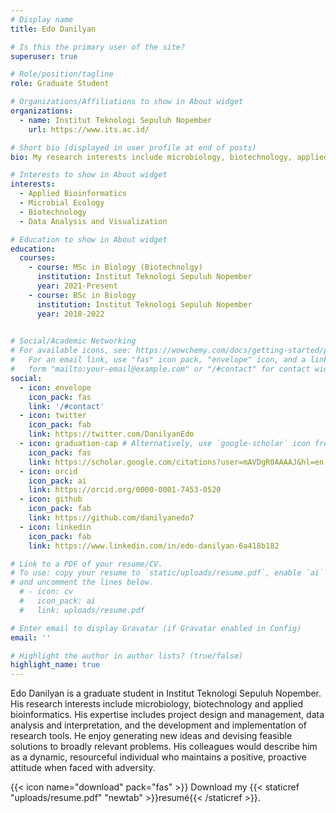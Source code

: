 ```yaml
---
# Display name
title: Edo Danilyan

# Is this the primary user of the site?
superuser: true

# Role/position/tagline
role: Graduate Student

# Organizations/Affiliations to show in About widget
organizations:
  - name: Institut Teknologi Sepuluh Nopember
    url: https://www.its.ac.id/

# Short bio (displayed in user profile at end of posts)
bio: My research interests include microbiology, biotechnology, applied bioinformatics.

# Interests to show in About widget
interests:
  - Applied Bioinformatics
  - Microbial Ecology
  - Biotechnology
  - Data Analysis and Visualization

# Education to show in About widget
education:
  courses:
    - course: MSc in Biology (Biotechnolgy)
      institution: Institut Teknologi Sepuluh Nopember
      year: 2021-Present
    - course: BSc in Biology
      institution: Institut Teknologi Sepuluh Nopember
      year: 2018-2022
    

# Social/Academic Networking
# For available icons, see: https://wowchemy.com/docs/getting-started/page-builder/#icons
#   For an email link, use "fas" icon pack, "envelope" icon, and a link in the
#   form "mailto:your-email@example.com" or "/#contact" for contact widget.
social:
  - icon: envelope
    icon_pack: fas
    link: '/#contact'
  - icon: twitter
    icon_pack: fab
    link: https://twitter.com/DanilyanEdo
  - icon: graduation-cap # Alternatively, use `google-scholar` icon from `ai` icon pack
    icon_pack: fas
    link: https://scholar.google.com/citations?user=mAVDgR0AAAAJ&hl=en
  - icon: orcid
    icon_pack: ai
    link: https://orcid.org/0000-0001-7453-0520
  - icon: github
    icon_pack: fab
    link: https://github.com/danilyanedo7
  - icon: linkedin
    icon_pack: fab
    link: https://www.linkedin.com/in/edo-danilyan-6a418b182

# Link to a PDF of your resume/CV.
# To use: copy your resume to `static/uploads/resume.pdf`, enable `ai` icons in `params.toml`,
# and uncomment the lines below.
  # - icon: cv
  #   icon_pack: ai
  #   link: uploads/resume.pdf

# Enter email to display Gravatar (if Gravatar enabled in Config)
email: ''

# Highlight the author in author lists? (true/false)
highlight_name: true
---
```


Edo Danilyan is a graduate student in Institut Teknologi Sepuluh Nopember. His research interests include microbiology, biotechnology and applied bioinformatics. His expertise includes project design and management, data analysis and interpretation, and the development and implementation of research tools. He enjoy generating new ideas and devising feasible solutions to broadly relevant problems. His colleagues would describe him as a dynamic, resourceful individual who maintains a positive, proactive attitude when faced with adversity.

{{< icon name="download" pack="fas" >}} Download my {{< staticref "uploads/resume.pdf" "newtab" >}}resumé{{< /staticref >}}.


